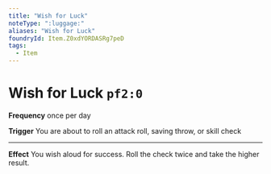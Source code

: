 ```yaml
---
title: "Wish for Luck"
noteType: ":luggage:"
aliases: "Wish for Luck"
foundryId: Item.Z0xdYORDASRg7peD
tags:
  - Item
---
```


# Wish for Luck `pf2:0`

**Frequency** once per day

**Trigger** You are about to roll an attack roll, saving throw, or skill check

* * *

**Effect** You wish aloud for success. Roll the check twice and take the higher result.
